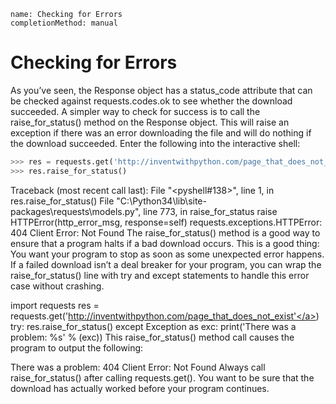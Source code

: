 ```ngMeta
name: Checking for Errors
completionMethod: manual
```
# Checking for Errors
As you’ve seen, the Response object has a status_code attribute that can be checked against requests.codes.ok to see whether the download succeeded. A simpler way to check for success is to call the raise_for_status() method on the Response object. This will raise an exception if there was an error downloading the file and will do nothing if the download succeeded. Enter the following into the interactive shell:

```python
>>> res = requests.get('http://inventwithpython.com/page_that_does_not_exist')
>>> res.raise_for_status()
```
Traceback (most recent call last):
  File "<pyshell#138>", line 1, in <module>
    res.raise_for_status()
  File "C:\Python34\lib\site-packages\requests\models.py", line 773, in raise_for_status
    raise HTTPError(http_error_msg, response=self)
requests.exceptions.HTTPError: 404 Client Error: Not Found
The raise_for_status() method is a good way to ensure that a program halts if a bad download occurs. This is a good thing: You want your program to stop as soon as some unexpected error happens. If a failed download isn’t a deal breaker for your program, you can wrap the raise_for_status() line with try and except statements to handle this error case without crashing.


import requests
res = requests.get('<span><a href="http://inventwithpython.com/page_that_does_not_exist'">http://inventwithpython.com/page_that_does_not_exist'</a></span>)
try:
    res.raise_for_status()
except Exception as exc:
    print('There was a problem: %s' % (exc))
This raise_for_status() method call causes the program to output the following:


There was a problem: 404 Client Error: Not Found
Always call raise_for_status() after calling requests.get(). You want to be sure that the download has actually worked before your program continues.